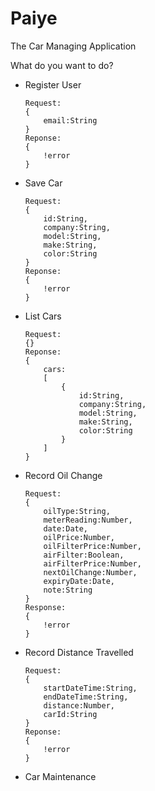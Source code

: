 # Paiye
The Car Managing Application

What do you want to do?
- Register User
    ```
    Request:
    {
        email:String
    }
    Reponse:
    {
        !error
    }
- Save Car
    ```
    Request:
    {
        id:String,
        company:String,
        model:String,
        make:String,
        color:String
    }
    Reponse:
    {
        !error
    }
- List Cars
    ```
    Request:
    {}
    Reponse:
    {
        cars:
        [
            {
                id:String,
                company:String,
                model:String,
                make:String,
                color:String
            }
        ]
    }
- Record Oil Change
    ```
    Request:
    {
        oilType:String,
        meterReading:Number,
        date:Date,
        oilPrice:Number,
        oilFilterPrice:Number,
        airFilter:Boolean,
        airFilterPrice:Number,
        nextOilChange:Number,
        expiryDate:Date,
        note:String
    }
    Response:
    {
        !error
    }
- Record Distance Travelled
    ```
    Request:
    {
        startDateTime:String,
        endDateTime:String,
        distance:Number,
        carId:String
    }
    Reponse:
    {
        !error
    }
- Car Maintenance
